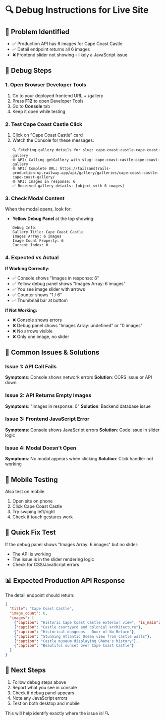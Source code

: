 # 🔍 Debug Instructions for Live Site

## 🎯 **Problem Identified**
- ✅ Production API has 6 images for Cape Coast Castle
- ✅ Detail endpoint returns all 6 images  
- ❌ Frontend slider not showing - likely a JavaScript issue

## 🧪 **Debug Steps**

### 1. **Open Browser Developer Tools**
1. Go to your deployed frontend URL + /gallery
2. Press **F12** to open Developer Tools
3. Go to **Console** tab
4. Keep it open while testing

### 2. **Test Cape Coast Castle Click**
1. Click on "Cape Coast Castle" card
2. Watch the Console for these messages:
   ```
   🔍 Fetching gallery details for slug: cape-coast-castle-cape-coast-gallery
   🌐 API: Calling getGallery with slug: cape-coast-castle-cape-coast-gallery
   🌐 API: Complete URL: https://tailsandtrails-production.up.railway.app/api/gallery/galleries/cape-coast-castle-cape-coast-gallery/
   🌐 API: Images in response: 6
   ✅ Received gallery details: [object with 6 images]
   ```

### 3. **Check Modal Content**
When the modal opens, look for:
- **Yellow Debug Panel** at the top showing:
  ```
  Debug Info:
  Gallery Title: Cape Coast Castle
  Images Array: 6 images
  Image Count Property: 6
  Current Index: 0
  ```

### 4. **Expected vs Actual**

**If Working Correctly:**
- ✅ Console shows "Images in response: 6"
- ✅ Yellow debug panel shows "Images Array: 6 images"
- ✅ You see image slider with arrows
- ✅ Counter shows "1 / 6"
- ✅ Thumbnail bar at bottom

**If Not Working:**
- ❌ Console shows errors
- ❌ Debug panel shows "Images Array: undefined" or "0 images"
- ❌ No arrows visible
- ❌ Only one image, no slider

## 🚨 **Common Issues & Solutions**

### Issue 1: API Call Fails
**Symptoms**: Console shows network errors
**Solution**: CORS issue or API down

### Issue 2: API Returns Empty Images
**Symptoms**: "Images in response: 0"
**Solution**: Backend database issue

### Issue 3: Frontend JavaScript Error
**Symptoms**: Console shows JavaScript errors
**Solution**: Code issue in slider logic

### Issue 4: Modal Doesn't Open
**Symptoms**: No modal appears when clicking
**Solution**: Click handler not working

## 📱 **Mobile Testing**
Also test on mobile:
1. Open site on phone
2. Click Cape Coast Castle
3. Try swiping left/right
4. Check if touch gestures work

## 🔧 **Quick Fix Test**
If the debug panel shows "Images Array: 6 images" but no slider:
- The API is working
- The issue is in the slider rendering logic
- Check for CSS/JavaScript errors

## 📊 **Expected Production API Response**
The detail endpoint should return:
```json
{
  "title": "Cape Coast Castle",
  "image_count": 6,
  "images": [
    {"caption": "Historic Cape Coast Castle exterior view", "is_main": true},
    {"caption": "Castle courtyard and colonial architecture"},
    {"caption": "Historical dungeons - Door of No Return"},
    {"caption": "Stunning Atlantic Ocean view from castle walls"},
    {"caption": "Castle museum displaying Ghana's history"},
    {"caption": "Beautiful sunset over Cape Coast Castle"}
  ]
}
```

## 🎯 **Next Steps**
1. Follow debug steps above
2. Report what you see in console
3. Check if debug panel appears
4. Note any JavaScript errors
5. Test on both desktop and mobile

This will help identify exactly where the issue is! 🔍